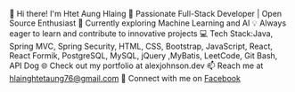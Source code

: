 👋 Hi there! I'm Htet Aung Hlaing
🚀 Passionate Full-Stack Developer | Open Source Enthusiast
🌱 Currently exploring Machine Learning and AI
💡 Always eager to learn and contribute to innovative projects
💻 Tech Stack:Java, Spring MVC, Spring Security, HTML, CSS, Bootstrap, JavaScript, React, React Formik, PostgreSQL, MySQL, jQuery ,MyBatis, LeetCode, Git Bash, API Dog
🌐 Check out my portfolio at alexjohnson.dev
📫 Reach me at hlainghtetaung76@gmail.com
🔗 Connect with me on [Facebook](https://www.facebook.com/htet.aunghlaing.969952?mibextid=LQQJ4d)


<!---
HtetAungH/HtetAungH is a ✨ special ✨ repository because its `README.md` (this file) appears on your GitHub profile.
You can click the Preview link to take a look at your changes.
--->
